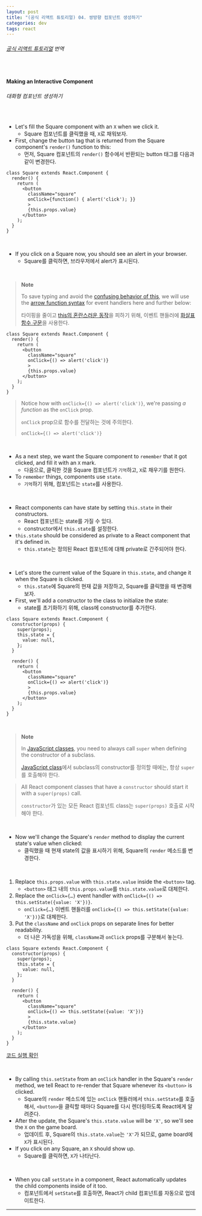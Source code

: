```yaml
---
layout: post
title: "(공식 리액트 튜토리얼) 04. 쌍방향 컴포넌트 생성하기"
categories: dev
tags: react
---
```


###### [공식 리액트 튜토리얼](https://reactjs.org/tutorial/tutorial.html#making-an-interactive-component) 번역

<br>

#### Making an Interactive Component

###### 대화형 컴포넌트 생성하기

<br>

- Let's fill the Square component with an `X` when we click it.
  - Square 컴포넌트를 클릭했을 때, `X`로 채워보자.
- First, change the button tag that is returned from the Square component's `render()` function to this:
  - 먼저, Square 컴포넌트의 `render()` 함수에서 반환되는 button 태그를 다음과 같이 변경한다.

```react
class Square extends React.Component {
  render() {
    return (
      <button
        className="square"
        onClick={function() { alert('click'); }}
        >
        {this.props.value}
      </button>
    );
  }
}
```

<br>

- If you click on a Square now, you should see an alert in your browser.
  - Square를 클릭하면, 브라우저에서 alert가 표시된다.

<br>

> **Note**
>
> To save typing and avoid the [confusing behavior of this](https://yehudakatz.com/2011/08/11/understanding-javascript-function-invocation-and-this/), we will use the [arrow function syntax](https://developer.mozilla.org/en-US/docs/Web/JavaScript/Reference/Functions/Arrow_functions) for event handlers here and further below:
>
> 타이핑을 줄이고 [this의 혼란스러운 동작](https://yehudakatz.com/2011/08/11/understanding-javascript-function-invocation-and-this/)을 피하기 위해, 이벤트 핸들러에 [화살표 함수 구문](https://developer.mozilla.org/en-US/docs/Web/JavaScript/Reference/Functions/Arrow_functions)을 사용한다.

```react
class Square extends React.Component {
  render() {
    return (
      <button
        className="square"
        onClick={() => alert('click')}
        >
        {this.props.value}
      </button>
    );
  }
}
```

> Notice how with `onClick={() => alert('click')}`, we're passing *a function* as the `onClick` prop.
>
> `onClick` prop으로 함수를 전달하는 것에 주의한다.
>
> `onClick={() => alert('click')}`

<br>

- As a next step, we want the Square component to `remember` that it got clicked, and fill it with an `X` mark.
  - 다음으로, 클릭한 것을 Square 컴포넌트가 `기억`하고, `X`로 채우기를 원한다.
- To `remember` things, components use `state`.
  - `기억`하기 위해, 컴포넌트는 `state`를 사용한다.

<br>

- React components can have state by setting `this.state` in their constructors.
  - React 컴포넌트는 state를 가질 수 있다.
  - constructor에서 `this.state`를 설정한다.
- `this.state` should be considered as private to a React component that it's defined in.
  - `this.state`는 정의된 React 컴포넌트에 대해 private로 간주되어야 한다.

<br>

- Let's store the current value of the Square in `this.state`, and change it when the Square is clicked.
  - `this.state`에 Square의 현재 값을 저장하고, Square를 클릭했을 때 변경해보자.
- First, we'll add a constructor to the class to initialize the state:
  - state를 초기화하기 위해, class에 constructor를 추가한다.

```react
class Square extends React.Component {
  constructor(props) {
    super(props);
    this.state = {
      value: null,
    };
  }
  
  render() {
    return (
      <button
        className="square"
        onClick={() => alert('click')}
        >
        {this.props.value}
      </button>
    );
  }
}
```

<br>

> **Note**
>
> In [JavaScript classes](https://developer.mozilla.org/en-US/docs/Web/JavaScript/Reference/Classes), you need to always call `super` when defining the constructor of a subclass.
>
> [JavaScript class](https://developer.mozilla.org/en-US/docs/Web/JavaScript/Reference/Classes)에서 subclass의 constructor를 정의할 때에는, 항상 `super`를 호출해야 한다.

> All React component classes that have a `constructor` should start it with a `super(props)` call.
>
> `constructor`가 있는 모든 React 컴포넌트 class는 `super(props)` 호출로 시작해야 한다.

<br>

- Now we'll change the Square's `render` method to display the current state's value when clicked:
  - 클릭했을 때 현재 state의 값을 표시하기 위해, Square의 `render` 메소드를 변경한다.

<br>

1. Replace `this.props.value` with `this.state.value` inside the `<button>` tag.
   - `<button>` 태그 내의 `this.props.value`를 `this.state.value`로 대체한다.
2. Replace the `onClick={…}` event handler with `onClick={() => this.setState({value: 'X'})}`.
   - `onClick={…}` 이벤트 핸들러를 `onClick={() => this.setState({value: 'X'})}`로 대체한다.
3. Put the `className` and `onClick` props on separate lines for better readability.
   - 더 나은 가독성을 위해, `className`과 `onClick` props를 구분해서 놓는다.

```react
class Square extends React.Component {
  constructor(props) {
    super(props);
    this.state = {
      value: null,
    };
  }
  
  render() {
    return (
      <button
        className="square"
        onClick={() => this.setState({value: 'X'})}
        >
        {this.state.value}
      </button>
    );
  }
}
```

[코드 실행 확인](https://codepen.io/gaearon/pen/VbbVLg?editors=0010)

<br>

- By calling `this.setState` from an `onClick` handler in the Square's `render` method, we tell React to re-render that Square whenever its `<button>` is clicked.
  - Square의 `render` 메소드에 있는 `onClick` 핸들러에서 `this.setState`를 호출해서, `<button>`을 클릭할 때마다 Square를 다시 렌더링하도록 React에게 알려준다.
- After the update, the Square's `this.state.value` will be `'X'`, so we'll see the `X` on the game board.
  - 업데이트 후, Square의 `this.state.value`는 `'X'`가 되므로, game board에 `X`가 표시된다.
- If you click on any Square, an `X` should show up.
  - Square를 클릭하면, `X`가 나타난다.

<br>

- When you call `setState` in a component, React automatically updates the child components inside of it too.
  - 컴포넌트에서 `setState`를 호출하면, React가 child 컴포넌트를 자동으로 업데이트한다.

------

<br>
